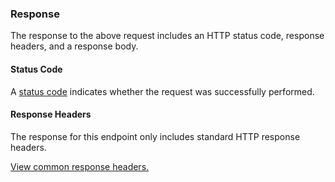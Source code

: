 <h3>Response</h3>

The response to the above request includes an HTTP status code, response headers, and a response body.

<h4>Status Code</h4>

A [status code](FINDME../../Introduction/Status_Codes_and_Error_Messages.htm) indicates whether the request was successfully performed.

<h4>Response Headers</h4>

The response for this endpoint only includes standard HTTP response headers.

[View common response headers.](FINDME../../Introduction/Common_Request_and_Response_Elements.htm#Response)